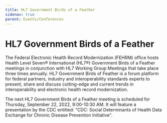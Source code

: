 ```yaml
---
title: HL7 Government Birds of a Feather
sidenav: true
parent: Events/Conferences
---
```

# HL7 Government Birds of a Feather
The Federal Electronic Health Record Modernization (FEHRM) office hosts Health Level Seven® International (HL7®) Government Birds of a Feather meetings in conjunction with HL7 Working Group Meetings that take place three times annually. HL7 Government Birds of Feather is a forum platform for federal partners, industry and interoperability standards experts to present, share and discuss cutting-edge and current trends in interoperability and electronic health record modernization.

The next HL7 Government Birds of a Feather meeting is scheduled for Thursday, September 22, 2022, 9:00-10:30 AM. It will feature a presentation  by the CDC entitled: "CDC: Social Determinants of Health Data Exchange for Chronic Disease Prevention Initiative".